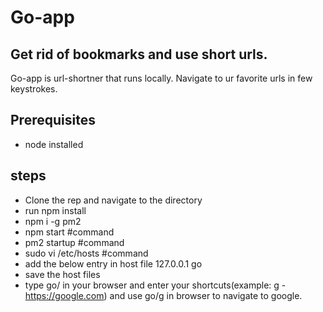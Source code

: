 # Go-app
## Get rid of bookmarks and use short urls.

Go-app is url-shortner that runs locally. Navigate to ur favorite urls in few keystrokes.

## Prerequisites
- node installed

## steps
- Clone the rep and navigate to the directory
- run npm install
- npm i -g pm2
- npm start    #command
- pm2 startup  #command
- sudo vi /etc/hosts #command
- add the below entry in host file
  127.0.0.1         go
- save the host files
- type go/ in your browser and enter your shortcuts(example: g - https://google.com) and use go/g in browser to navigate to google.
